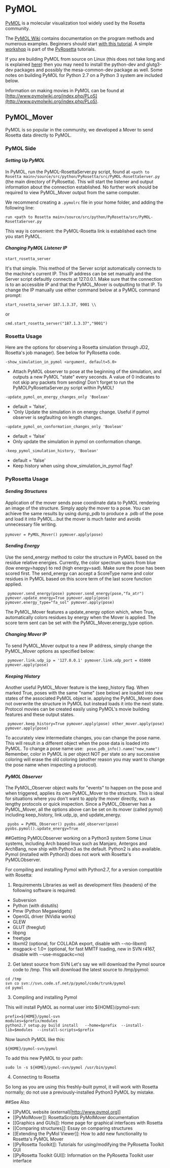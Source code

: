 PyMOL
=====

[PyMOL](http://www.pymol.org/) is a molecular visualization tool widely
used by the Rosetta community.

The [PyMOL Wiki](http://www.pymolwiki.org/index.php/Main_Page) contains
documentation on the program methods and numerous examples. Beginners
should start
[with this tutorial](http://www.pymolwiki.org/index.php/Practical_Pymol_for_Beginners).
A simple [workshop](http://pyrosetta.org/tutorial.html) is part of the
[PyRosetta](/index.php/PyRosetta "PyRosetta") tutorials.

If you are building PyMOL from source on Linux (this does not take long
and is explained
[here](http://www.pymolwiki.org/index.php/Linux_Install)) then you may
need to install the python-dev and glutg3-dev packages and possibly the
mesa-common-dev package as well.  Some notes on building PyMOL for Python 2.7 on a Python 3 system are included below.

Information on making movies in PyMOL can be found at  [http://www.pymolwiki.org/index.php/PLoS](http://www.pymolwiki.org/index.php/PLoS).

PyMOL\_Mover
------------

PyMOL is so popular in the community, we developed a Mover to send
Rosetta data directly to PyMOL.

### PyMOL Side

#### *Setting Up PyMOL*

In PyMOL, run the PyMOL-RosettaServer.py script, found at
`<path to Rosetta main>/source/src/python/PyRosetta/src/PyMOL-RosettaServer.py` (the main directory of PyRosetta). This will
start the listener and output information about the connection
established. No further work should be required to view PyMOL\_Mover
output from the same computer. 

We recommend creating a `.pymolrc` file in your home folder, and adding the following line: 

`run <path to Rosetta main>/source/src/python/PyRosetta/src/PyMOL-RosettaServer.py`

This way is convenient: the PyMOL-Rosetta link is established each time you start PyMOL.

#### *Changing PyMOL Listener IP*

`start_rosetta_server`

It's that simple. This method of the Server script automatically connects
to the machine's current IP. This IP address can be set manually and the
Server script defaultly connects at 127.0.0.1. Make sure that the
connection is to an accessible IP and that the PyMOL\_Mover is
outputting to that IP. To change the IP manually use either command
below at a PyMOL command prompt:

`start_rosetta_server 187.1.3.37, 9001 \\` 

or 

`cmd.start_rosetta_server("187.1.3.37","9001")`

### Rosetta Usage

Here are the options for observing a Rosetta simulation through JD2, Rosetta's job manager). See below for PyRosetta code. 

```
-show_simulation_in_pymol <argument, default=5.0> 
```

- Attach PyMOL observer to pose at the beginning of the simulation, and outputs a new PyMOL "state" every <argument> seconds. A value of 0 indicates to not skip any packets from sending! Don't forget to run the PyMOLPyRosettaServer.py script within PyMOL!

```
-update_pymol_on_energy_changes_only 'Boolean'
```
 - default = 'false', 
 - 'Only Update the simulation in on energy change.  Useful if pymol observer is segfaulting on length changes.

```
-update_pymol_on_conformation_changes_only 'Boolean'
```
 - default = 'false'
 - Only update the simulation in pymol on conformation change.

```
-keep_pymol_simulation_history, 'Boolean'
```
 - default = 'false'
 - Keep history when using show_simulation_in_pymol flag?


### PyRosetta Usage

#### *Sending Structures*

Application of the mover sends pose coordinate data to PyMOL rendering
an image of the structure. Simply apply the mover to a pose. You can
achieve the same results by using dump\_pdb to produce a .pdb of the
pose and load it into PyMOL...but the mover is much faster and avoids
unnecessary file writing.\
\
 `pymover = PyMOL_Mover() pymover.apply(pose)`

#### *Sending Energy*

Use the send\_energy method to color the structure in PyMOL based on the
residue relative energies. Currently, the color spectrum spans from blue
(low energy=happy) to red (high energy=sad). Make sure the pose has been
scored first. The send\_energy can accept a ScoreType name and color
residues in PyMOL based on this score term of the last score function
applied.

` pymover.send_energy(pose) pymover.send_energy(pose,"fa_atr") pymover.update_energy=True pymover.apply(pose) pymover.energy_type="fa_sol" pymover.apply(pose)`

The PyMOL\_Mover features a update\_energy option which, when True,
automatically colors residues by energy when the Mover is applied. The
score term sent can be set with the PyMOL\_Mover.energy\_type option.

#### *Changing Mover IP*

To send PyMOL\_Mover output to a new IP address, simply change the
PyMOL\_Mover options as specified below:

` pymover.link.udp_ip = '127.0.0.1' pymover.link.udp_port = 65000 pymover.apply(pose)`

#### *Keeping History*

Another useful PyMOL\_Mover feature is the keep\_history flag. When
marked True, poses with the same "name" (see below) are loaded into new
states of the associated PyMOL object ie. applying the PyMOL\_Mover does
not overwrite the structure in PyMOL but instead loads it into the next
state. Protocol movies can be created easily using PyMOL's movie
building features and these output states.

` pymover.keep_history=True pymover.apply(pose) other_mover.apply(pose) pymover.apply(pose)`

To accurately view intermediate changes, you can change the pose name.
This will result in a different object when the pose data is loaded into
PyMOL. To change a pose name use: ` pose.pdb_info().name("new_name")`
Remember, color in PyMOL is per object NOT per state so any successive
coloring will erase the old coloring (another reason you may want to
change the pose name when inspecting a protocol).

#### *PyMOL Observer*

The PyMOL\_Observer object waits for "events" to happen on the pose and
when triggered, applies its own PyMOL\_Mover to the structure. This is
ideal for situations where you don't want to apply the mover directly,
such as lengthy protocols or quick inspection. Since a PyMOL\_Observer
has a PyMOL\_Mover, all the options above can be set on its mover
(called pymol) including keep\_history, link.udp\_ip, and
update\_energy.

` pyobs = PyMOL_Observer() pyobs.add_observer(pose) pyobs.pymol().update_energy=True`

##Getting PyMOLObserver working on a Python3 system
Some Linux systems, including Arch based linux such as Manjaro, Antergos and ArchBang, now ship with Python3 as the default.
Python2 is also available.
Pymol (installed with Python3) does not work with Rosetta's PyMOLObserver.

For compiling and installing Pymol with Python2.7, for a version compatible with Rosetta:

1) Requirements
Libraries as well as development files (headers) of the following software is required:
* Subversion
* Python (with distutils)
* Pmw (Python Megawidgets)
* OpenGL driver (NVidia works)
* GLEW
* GLUT (freeglut)
* libpng
* freetype
* libxml2 (optional, for COLLADA export, disable with --no-libxml)
* msgpack-c 1.0+ (optional, for fast MMTF loading, new in SVN r4167, disable with --use-msgpackc=no)

2) Get latest source from SVN
Let's say we will download the Pymol source code to /tmp. This will download the latest source to /tmp/pymol:
```
cd /tmp
svn co svn://svn.code.sf.net/p/pymol/code/trunk/pymol
cd pymol
```
3) Compiling and installing Pymol

This will install PyMOL as normal user into ${HOME}/pymol-svn:
```
prefix=${HOME}/pymol-svn
modules=$prefix/modules
python2.7 setup.py build install   --home=$prefix  --install-lib=$modules  --install-scripts=$prefix
```
Now launch PyMOL like this:
```
${HOME}/pymol-svn/pymol
```
To add this new PyMOL to your path:
```
sudo ln -s ${HOME}/pymol-svn/pymol /usr/bin/pymol
```
4) Connecting to Rosetta

So long as you are using this freshly-built pymol, it will work with Rosetta normally; do not use a previously-installed Python3 PyMOL by mistake.

##See Also

* [[PyMOL website (external)|http://www.pymol.org]]
* [[PyMolMover]]: RosettaScripts PyMolMover documentation
* [[Graphics and GUIs]]: Home page for graphical interfaces with Rosetta
* [[Comparing structures]]: Essay on comparing structures
* [[Extending the PyMol Viewer]]: How to add new functionality to Rosetta's PyMOL Mover
* [[PyRosetta Toolkit]]: Tutorials for using/modifying the PyRosetta Toolkit GUI
* [[PyRosetta Toolkit GUI]]: Information on the PyRosetta Toolkit user interface